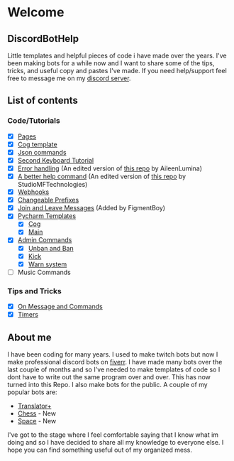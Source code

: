 # Welcome

## DiscordBotHelp

Little templates and helpful pieces of code i have made over the years. I've been making bots for a while now and I want to share some of the tips, tricks, and useful copy and pastes I've made. If you need help/support feel free to message me on my [discord server](https://discord.gg/A7aQfW6).

## List of contents

### Code/Tutorials

* [x] [Pages](Pages)
* [x] [Cog template](Cog%20Template)
* [x] [Json commands](Json%20Commands)
* [x] [Second Keyboard Tutorial](2nd%20Keyboard%20Shortcuts)
* [x] [Error handling](Error%20Handling) \(An edited version of [this repo](https://gist.github.com/AileenLumina/510438b241c16a2960e9b0b014d9ed06) by AileenLumina\)
* [x] [A better help command](Help%20Command) \(An edited version of [this repo](https://gist.github.com/StudioMFTechnologies/ad41bfd32b2379ccffe90b0e34128b8b) by StudioMFTechnologies\)
* [x] [Webhooks](Webhooks)
* [x] [Changeable Prefixes](Changeable%20Prefixes)
* [x] [Join and Leave Messages](Join%20and%20Leave%20Messages) \(Added by FigmentBoy\)
* [x] [Pycharm Templates](Pycharm%20Templates)
    * [x] [Cog](Pycharm%20Templates/Cog%20Template.txt)
    * [x] [Main](Pycharm%20Templates/main.txt)
* [x] [Admin Commands](Admin%20Commands)
    * [x] [Unban and Ban](Admin%20Commands/Unban%20and%20Ban)
    * [x] [Kick](Admin%20Commands/Kick)
    * [x] [Warn system](Admin%20Commands/Warn%20system)
* [ ] Music Commands

### Tips and Tricks

* [x] [On Message and Commands](Tips%20and%20Tricks/README.md#on-message-and-commands)
* [x] [Timers](Tips%20and%20Tricks/README.md#timers)

## About me

I have been coding for many years. I used to make twitch bots but now I make professional discord bots on [fiverr](https://www.fiverr.com/nex_infinite). I have made many bots over the last couple of months and so I've needed to make templates of code so I dont have to write out the same program over and over. This has now turned into this Repo. I also make bots for the public. A couple of my popular bots are:

* [Translator+](https://top.gg/bot/700793365754806402)
* [Chess](https://top.gg/bot/716382796108660826) - New
* [Space](https://top.gg/bot/716615705793134633) - New

I've got to the stage where I feel comfortable saying that I know what im doing and so I have decided to share all my knowledge to everyone else. I hope you can find something useful out of my organized mess.

